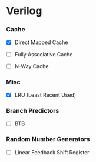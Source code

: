 # Verilog

### Cache
   - [x] Direct Mapped Cache
   - [ ] Fully Associative Cache
   - [ ] N-Way Cache


### Misc
   - [x] LRU (Least Recent Used)


### Branch Predictors
   - [ ] BTB

### Random Number Generators
   - [ ] Linear Feedback Shift Register